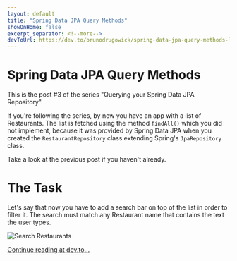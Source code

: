 ```yaml
---
layout: default
title: "Spring Data JPA Query Methods"
showOnHome: false
excerpt_separator: <!--more-->
devToUrl: https://dev.to/brunodrugowick/spring-data-jpa-query-methods-l43
---
```


# Spring Data JPA Query Methods

This is the post #3 of the series "Querying your Spring Data JPA Repository".

If you're following the series, by now you have an app with a list of Restaurants. The list is fetched using the method `findAll()` which you did not implement, because it was provided by Spring Data JPA when you created the `RestaurantRepository` class extending Spring's `JpaRepository` class.

Take a look at the previous post if you haven't already.

# The Task

Let's say that now you have to add a search bar on top of the list in order to filter it. The search must match any Restaurant name that contains the text the user types.

![Search Restaurants](https://thepracticaldev.s3.amazonaws.com/i/d2rnejoxbpen63ip8qv6.jpg)

<!--more-->

<a href="https://dev.to/brunodrugowick/spring-data-jpa-query-methods-l43" target="_blank">Continue reading at dev.to...</a>
